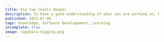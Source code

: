 ```yaml
---
title: Dig two levels deeper
description: To have a good understanding of what you are working on, have a good grasp of the foundamental knowledge two layers lower.
published: 2023-07-08
tags: Knowledge, Software Developement, Learning
incomplete: true
image: capybara-digging.png
---
```

